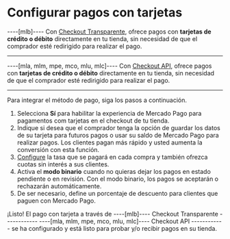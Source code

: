 # Configurar pagos con tarjetas

----[mlb]----
Con [Checkout Transparente](/developers/es/guides/checkout-api/landing), ofrece pagos con **tarjetas de crédito o débito** directamente en tu tienda, sin necesidad de que el comprador esté redirigido para realizar el pago.

------------

----[mla, mlm, mpe, mco, mlu, mlc]----
Con [Checkout API](/developers/es/guides/checkout-api/landing), ofrece pagos con **tarjetas de crédito o débito** directamente en tu tienda, sin necesidad de que el comprador esté redirigido para realizar el pago.

------------
 
Para integrar el método de pago, siga los pasos a continuación.

1. Selecciona **Sí** para habilitar la experiencia de Mercado Pago para pagamentos com tarjetas en el checkout de tu tienda.
2. Indique si desea que el comprador tenga la opción de guardar los datos de su tarjeta para futuros pagos o usar su saldo de Mercado Pago para realizar pagos. Los clientes pagan más rápido y usted aumenta la conversión con esta función.
3. [Configure](https://www.mercadopago.com.br/costs-section#from-section=menu) la tasa que se pagará en cada compra y también ofrezca cuotas sin interés a sus clientes.
4. Activa el **modo binario** cuando no quieras dejar los pagos en estado pendiente o en revisión. Con el modo binario, los pagos se aceptarán o rechazarán automáticamente.
5. De ser necesario, define un porcentaje de descuento para clientes que paguen con Mercado Pago.

¡Listo! El pago con tarjeta a través de ----[mlb]---- Checkout Transparente ------------ ----[mla, mlm, mpe, mco, mlu, mlc]---- Checkout API ------------ se ha configurado y está listo para probar y/o recibir pagos en su tienda.